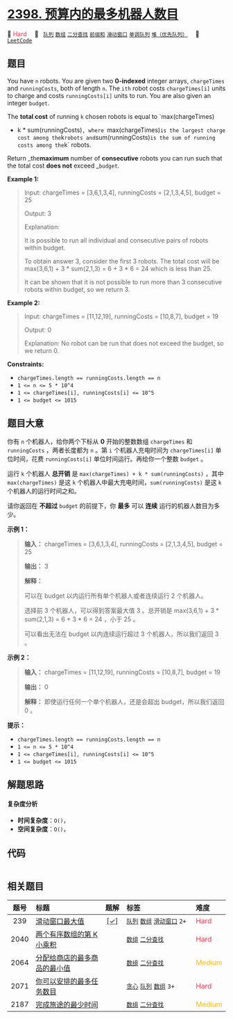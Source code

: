 # [2398. 预算内的最多机器人数目](https://leetcode.com/problems/maximum-number-of-robots-within-budget)

🔴 <font color=#ff334b>Hard</font>&emsp; 🔖&ensp; [`队列`](/outline/tag/queue.md) [`数组`](/outline/tag/array.md) [`二分查找`](/outline/tag/binary-search.md) [`前缀和`](/outline/tag/prefix-sum.md) [`滑动窗口`](/outline/tag/sliding-window.md) [`单调队列`](/outline/tag/monotonic-queue.md) [`堆（优先队列）`](/outline/tag/heap-priority-queue.md)&emsp; 🔗&ensp;[`LeetCode`](https://leetcode.com/problems/maximum-number-of-robots-within-budget)

## 题目

You have `n` robots. You are given two **0-indexed** integer arrays,
`chargeTimes` and `runningCosts`, both of length `n`. The `ith` robot costs
`chargeTimes[i]` units to charge and costs `runningCosts[i]` units to run. You
are also given an integer `budget`.

The **total cost** of running `k` chosen robots is equal to `max(chargeTimes)
+ k * sum(runningCosts)`, where `max(chargeTimes)` is the largest charge cost
among the `k` robots and `sum(runningCosts)` is the sum of running costs among
the `k` robots.

Return _the**maximum** number of **consecutive** robots you can run such that
the total cost **does not** exceed _`budget`.



**Example 1:**

> Input: chargeTimes = [3,6,1,3,4], runningCosts = [2,1,3,4,5], budget = 25
> 
> Output: 3
> 
> Explanation: 
> 
> It is possible to run all individual and consecutive pairs of robots within budget.
> 
> To obtain answer 3, consider the first 3 robots. The total cost will be max(3,6,1) + 3 * sum(2,1,3) = 6 + 3 * 6 = 24 which is less than 25.
> 
> It can be shown that it is not possible to run more than 3 consecutive robots within budget, so we return 3.

**Example 2:**

> Input: chargeTimes = [11,12,19], runningCosts = [10,8,7], budget = 19
> 
> Output: 0
> 
> Explanation: No robot can be run that does not exceed the budget, so we return 0.

**Constraints:**

  * `chargeTimes.length == runningCosts.length == n`
  * `1 <= n <= 5 * 10^4`
  * `1 <= chargeTimes[i], runningCosts[i] <= 10^5`
  * `1 <= budget <= 1015`


## 题目大意

你有 `n` 个机器人，给你两个下标从 **0**  开始的整数数组 `chargeTimes` 和 `runningCosts` ，两者长度都为 `n`
。第 `i` 个机器人充电时间为 `chargeTimes[i]` 单位时间，花费 `runningCosts[i]` 单位时间运行。再给你一个整数
`budget` 。

运行 `k` 个机器人 **总开销**  是 `max(chargeTimes) + k * sum(runningCosts)` ，其中
`max(chargeTimes)` 是这 `k` 个机器人中最大充电时间，`sum(runningCosts)` 是这 `k` 个机器人的运行时间之和。

请你返回在 **不超过**  `budget` 的前提下，你 **最多**  可以 **连续**  运行的机器人数目为多少。



**示例 1：**

> 
> 
> 
> 
> 
> **输入：** chargeTimes = [3,6,1,3,4], runningCosts = [2,1,3,4,5], budget = 25
> 
> **输出：** 3
> 
> **解释：**
> 
> 可以在 budget 以内运行所有单个机器人或者连续运行 2 个机器人。
> 
> 选择前 3 个机器人，可以得到答案最大值 3 。总开销是 max(3,6,1) + 3 * sum(2,1,3) = 6 + 3 * 6 = 24 ，小于 25 。
> 
> 可以看出无法在 budget 以内连续运行超过 3 个机器人，所以我们返回 3 。
> 
> 

**示例 2：**

> 
> 
> 
> 
> 
> **输入：** chargeTimes = [11,12,19], runningCosts = [10,8,7], budget = 19
> 
> **输出：** 0
> 
> **解释：** 即使运行任何一个单个机器人，还是会超出 budget，所以我们返回 0 。
> 
> 



**提示：**

  * `chargeTimes.length == runningCosts.length == n`
  * `1 <= n <= 5 * 10^4`
  * `1 <= chargeTimes[i], runningCosts[i] <= 10^5`
  * `1 <= budget <= 1015`


## 解题思路

#### 复杂度分析

- **时间复杂度**：`O()`，
- **空间复杂度**：`O()`，

## 代码

```javascript

```

## 相关题目

<!-- prettier-ignore -->
| 题号 | 标题 | 题解 | 标签 | 难度 |
| :------: | :------ | :------: | :------ | :------ |
| 239 | [滑动窗口最大值](https://leetcode.com/problems/sliding-window-maximum) | [[✓]](/problem/0239) |  [`队列`](/outline/tag/queue.md) [`数组`](/outline/tag/array.md) [`滑动窗口`](/outline/tag/sliding-window.md) `2+` | <font color=#ff334b>Hard</font> |
| 2040 | [两个有序数组的第 K 小乘积](https://leetcode.com/problems/kth-smallest-product-of-two-sorted-arrays) |  |  [`数组`](/outline/tag/array.md) [`二分查找`](/outline/tag/binary-search.md) | <font color=#ff334b>Hard</font> |
| 2064 | [分配给商店的最多商品的最小值](https://leetcode.com/problems/minimized-maximum-of-products-distributed-to-any-store) |  |  [`数组`](/outline/tag/array.md) [`二分查找`](/outline/tag/binary-search.md) | <font color=#ffb800>Medium</font> |
| 2071 | [你可以安排的最多任务数目](https://leetcode.com/problems/maximum-number-of-tasks-you-can-assign) |  |  [`贪心`](/outline/tag/greedy.md) [`队列`](/outline/tag/queue.md) [`数组`](/outline/tag/array.md) `3+` | <font color=#ff334b>Hard</font> |
| 2187 | [完成旅途的最少时间](https://leetcode.com/problems/minimum-time-to-complete-trips) |  |  [`数组`](/outline/tag/array.md) [`二分查找`](/outline/tag/binary-search.md) | <font color=#ffb800>Medium</font> |

<style>
.blue {
    background-color: #096dd9;
    padding: 0.25rem 0.5rem;
    margin: 0;
    font-size: 0.85em;
    border-radius: 3px;
    color: white;
    font-weight: 500;
}
table th:first-of-type { width: 10%; }
table th:nth-of-type(2) { width: 35%; }
table th:nth-of-type(3) { width: 10%; }
table th:nth-of-type(4) { width: 35%; }
table th:nth-of-type(5) { width: 10%; }
</style>
